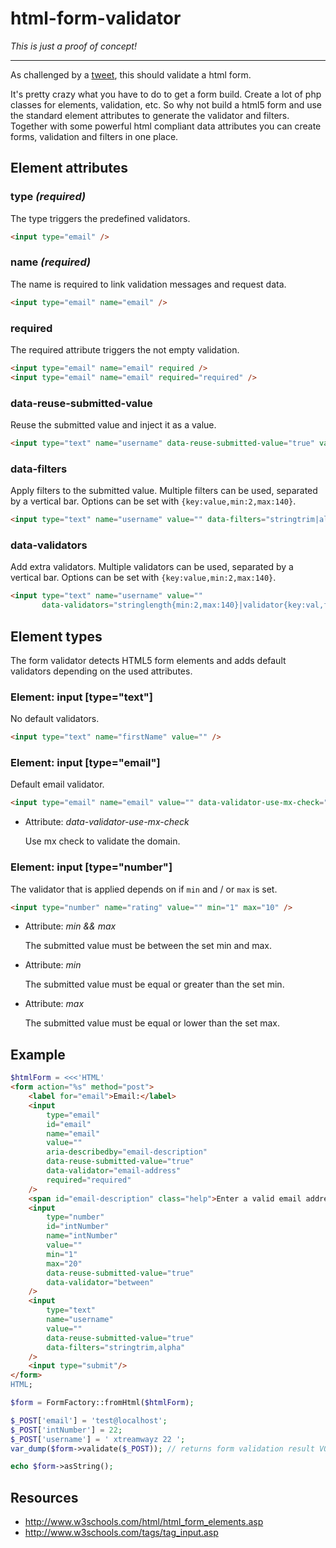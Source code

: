 # html-form-validator

*This is just a proof of concept!*

---

As challenged by a [tweet](https://twitter.com/Ocramius/status/680817040429592576), this should validate a html form.

It's pretty crazy what you have to do to get a form build. Create a lot of php classes for elements, validation,
etc. So why not build a html5 form and use the standard element attributes to generate the validator and filters.
Together with some powerful html compliant data attributes you can create forms, validation and filters in one place.

## Element attributes

### type *(required)*

The type triggers the predefined validators.

```html
<input type="email" />
```

### name *(required)*

The name is required to link validation messages and request data.

```html
<input type="email" name="email" />
```

### required

The required attribute triggers the not empty validation.

```html
<input type="email" name="email" required />
<input type="email" name="email" required="required" />
```

### data-reuse-submitted-value

Reuse the submitted value and inject it as a value.

```html
<input type="text" name="username" data-reuse-submitted-value="true" value="submitted-user-name" />
```

### data-filters

Apply filters to the submitted value. Multiple filters can be used, separated by a vertical bar.
Options can be set with ``{key:value,min:2,max:140}``.

```html
<input type="text" name="username" value="" data-filters="stringtrim|alpha" />
```

### data-validators

Add extra validators. Multiple validators can be used, separated by a vertical bar.
Options can be set with ``{key:value,min:2,max:140}``.

```html
<input type="text" name="username" value=""
       data-validators="stringlength{min:2,max:140}|validator{key:val,foo:bar}|notempty" />
```

## Element types

The form validator detects HTML5 form elements and adds default validators depending on the used attributes.

### Element: input [type="text"]

No default validators.

```html
<input type="text" name="firstName" value="" />
```

### Element: input [type="email"]

Default email validator.

```html
<input type="email" name="email" value="" data-validator-use-mx-check="true" />
```

- Attribute: *data-validator-use-mx-check*

  Use mx check to validate the domain.

### Element: input [type="number"]

The validator that is applied depends on if ``min`` and / or ``max`` is set.

```html
<input type="number" name="rating" value="" min="1" max="10" />
```

- Attribute: *min && max*

  The submitted value must be between the set min and max.

- Attribute: *min*

  The submitted value must be equal or greater than the set min.

- Attribute: *max*

  The submitted value must be equal or lower than the set max.

## Example

```php
$htmlForm = <<<'HTML'
<form action="%s" method="post">
    <label for="email">Email:</label>
    <input
        type="email"
        id="email"
        name="email"
        value=""
        aria-describedby="email-description"
        data-reuse-submitted-value="true"
        data-validator="email-address"
        required="required"
    />
    <span id="email-description" class="help">Enter a valid email address</span>
    <input
        type="number"
        id="intNumber"
        name="intNumber"
        value=""
        min="1"
        max="20"
        data-reuse-submitted-value="true"
        data-validator="between"
    />
    <input
        type="text"
        name="username"
        value=""
        data-reuse-submitted-value="true"
        data-filters="stringtrim,alpha"
    />
    <input type="submit"/>
</form>
HTML;

$form = FormFactory::fromHtml($htmlForm);

$_POST['email'] = 'test@localhost';
$_POST['intNumber'] = 22;
$_POST['username'] = ' xtreamwayz 22 ';
var_dump($form->validate($_POST)); // returns form validation result VO

echo $form->asString();
```

## Resources
- http://www.w3schools.com/html/html_form_elements.asp
- http://www.w3schools.com/tags/tag_input.asp
